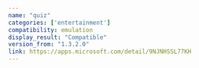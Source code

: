 ```yaml
---
name: "quiz"
categories: ['entertainment']
compatibility: emulation
display_result: "Compatible"
version_from: "1.3.2.0"
link: https://apps.microsoft.com/detail/9NJNHSSL77KH
---
```

